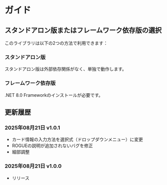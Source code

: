 # ガイド

## スタンドアロン版またはフレームワーク依存版の選択

このライブラリは以下の2つの方法で利用できます：

### スタンドアロン版

スタンドアロン版は外部依存関係がなく、単独で動作します。

### フレームワーク依存版

.NET 8.0 Frameworkのインストールが必要です。

## 更新履歴

### 2025年08月21日 v1.0.1
- カード情報の入力方法を選択式（ドロップダウンメニュー）に変更
- ROGUEの説明が追加されないバグを修正
- 細部調整

### 2025年08月21日 v1.0.0
- リリース
